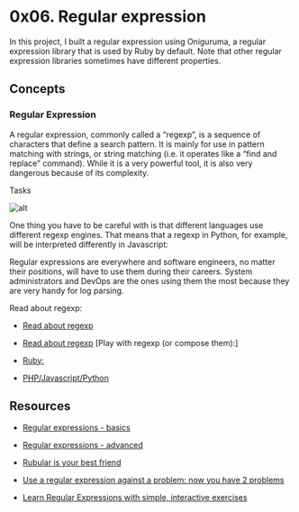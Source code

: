 # 0x06. Regular expression



In this project, I built a regular expression using Oniguruma, a regular expression library that is used by Ruby by default. Note that other regular expression libraries sometimes have different properties.



## Concepts

### Regular Expression

A regular expression, commonly called a “regexp”, is a sequence of characters that define a search pattern.  It is mainly for use in pattern matching with strings, or string matching (i.e. it operates like a “find and replace” command). While it is a very powerful tool, it is also very dangerous because of its complexity.

Tasks



![alt](https://alx-intranet.hbtn.io/images/contents/sysadmin/concepts/29/regex_now_2_problems.jpg)



One thing you have to be careful with is that different languages use different regexp engines. That means that a regexp in Python, for example, will be interpreted differently in Javascript:



Regular expressions are everywhere and software engineers, no matter their positions, will have to use them during their careers. System administrators and DevOps are the ones using them the most because they are very handy for log parsing.



Read about regexp:



- [Read about regexp](http://www.regular-expressions.info/)

- [Read about regexp](http://www.w3schools.com/jsref/jsref_obj_regexp.asp) [Play with regexp (or compose them):]

- [Ruby:](http://rubular.com/)

- [PHP/Javascript/Python](https://regex101.com/)



## Resources



- [Regular expressions - basics](https://www.slideshare.net/neha_jain/introducing-regular-expressions)

- [Regular expressions - advanced](https://www.slideshare.net/neha_jain/advanced-regular-expressions-80296518)

- [Rubular is your best friend](https://rubular.com/)

- [Use a regular expression against a problem: now you have 2 problems](https://blog.codinghorror.com/regular-expressions-now-you-have-two-problems/)

- [Learn Regular Expressions with simple, interactive exercises](https://regexone.com/)

